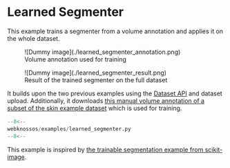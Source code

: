 # Learned Segmenter

This example trains a segmenter from a volume annotation and applies it on the whole dataset.

<figure markdown>
  ![Dummy image](./learned_segmenter_annotation.png)
  <figcaption>Volume annotation used for training</figcaption>
</figure>
<figure markdown>
  ![Dummy image](./learned_segmenter_result.png)
  <figcaption>Result of the trained segmenter on the full dataset</figcaption>
</figure>

It builds upon the two previous examples using the [Dataset API](../../api/webknossos/dataset/dataset.md) and dataset upload.
Additionally, it downloads [this manual volume annotation of a subset of the skin example dataset](https://webknossos.org/annotations/Explorational/616457c2010000870032ced4) which is used for training.


```python
--8<--
webknossos/examples/learned_segmenter.py
--8<--
```

This example is inspired by [the trainable segmentation example from scikit-image](https://scikit-image.org/docs/dev/auto_examples/segmentation/plot_trainable_segmentation.html).
